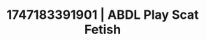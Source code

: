 ---
categories:
- Nerdy seduction
- NSFW AI art
- Obedience kink
- Cumshot compilation
- Soft domination
image: /assets/images/1747183391901.jpg
layout: post
seo:
  description: Featured content with premium ABDL Play, Scat Fetish. HD images available.
  keywords: ABDL Play, Scat Fetish
  og_image: /assets/images/1747183391901.jpg
  schema_type: VisualArtwork
tags:
- ABDL Play
- '#1747183391901'
- Scat Fetish
title: 1747183391901 | ABDL Play Scat Fetish
---